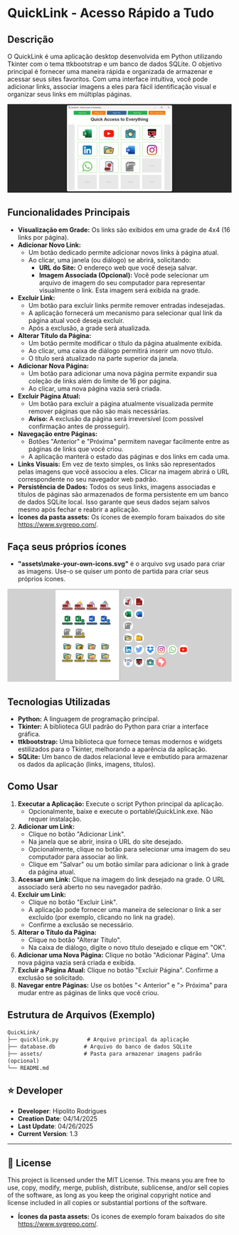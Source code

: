# QuickLink - Acesso Rápido a Tudo

## Descrição

O QuickLink é uma aplicação desktop desenvolvida em Python utilizando Tkinter com o tema ttkbootstrap e um banco de dados SQLite. O objetivo principal é fornecer uma maneira rápida e organizada de armazenar e acessar seus sites favoritos. Com uma interface intuitiva, você pode adicionar links, associar imagens a eles para fácil identificação visual e organizar seus links em múltiplas páginas.

![alt text](https://github.com/hipolitorodrigues/assets-for-github/blob/d85d0454f48ea999edf51fae8b60d1c60cccbb5e/images/01/img-quick_link.png-03.png)

## Funcionalidades Principais

* **Visualização em Grade:** Os links são exibidos em uma grade de 4x4 (16 links por página).
* **Adicionar Novo Link:**
    * Um botão dedicado permite adicionar novos links à página atual.
    * Ao clicar, uma janela (ou diálogo) se abrirá, solicitando:
        * **URL do Site:** O endereço web que você deseja salvar.
        * **Imagem Associada (Opcional):** Você pode selecionar um arquivo de imagem do seu computador para representar visualmente o link. Esta imagem será exibida na grade.
* **Excluir Link:**
    * Um botão para excluir links permite remover entradas indesejadas.
    * A aplicação fornecerá um mecanismo para selecionar qual link da página atual você deseja excluir.
    * Após a exclusão, a grade será atualizada.
* **Alterar Título da Página:**
    * Um botão permite modificar o título da página atualmente exibida.
    * Ao clicar, uma caixa de diálogo permitirá inserir um novo título.
    * O título será atualizado na parte superior da janela.
* **Adicionar Nova Página:**
    * Um botão para adicionar uma nova página permite expandir sua coleção de links além do limite de 16 por página.
    * Ao clicar, uma nova página vazia será criada.
* **Excluir Página Atual:**
    * Um botão para excluir a página atualmente visualizada permite remover páginas que não são mais necessárias.
    * **Aviso:** A exclusão da página será irreversível (com possível confirmação antes de prosseguir).
* **Navegação entre Páginas:**
    * Botões "Anterior" e "Próxima" permitem navegar facilmente entre as páginas de links que você criou.
    * A aplicação manterá o estado das páginas e dos links em cada uma.
* **Links Visuais:** Em vez de texto simples, os links são representados pelas imagens que você associou a eles. Clicar na imagem abrirá o URL correspondente no seu navegador web padrão.
* **Persistência de Dados:** Todos os seus links, imagens associadas e títulos de páginas são armazenados de forma persistente em um banco de dados SQLite local. Isso garante que seus dados sejam salvos mesmo após fechar e reabrir a aplicação.
* **Ícones da pasta assets:** Os ícones de exemplo foram baixados do site https://www.svgrepo.com/.

## Faça seus próprios ícones

* **"assets\make-your-own-icons.svg"** é o arquivo svg usado para criar as imagens. Use-o se quiser um ponto de partida para criar seus próprios ícones.

![alt text](https://github.com/hipolitorodrigues/assets-for-github/blob/f8c9163576758f2755398a11c37da2d4cc21b373/images/01/img-quick_link.png-02.png)

## Tecnologias Utilizadas

* **Python:** A linguagem de programação principal.
* **Tkinter:** A biblioteca GUI padrão do Python para criar a interface gráfica.
* **ttkbootstrap:** Uma biblioteca que fornece temas modernos e widgets estilizados para o Tkinter, melhorando a aparência da aplicação.
* **SQLite:** Um banco de dados relacional leve e embutido para armazenar os dados da aplicação (links, imagens, títulos).

## Como Usar

1.  **Executar a Aplicação:** Execute o script Python principal da aplicação.
    * Opcionalmente, baixe e execute o portable\QuickLink.exe. Não requer instalação.
2.  **Adicionar um Link:**
    * Clique no botão "Adicionar Link".
    * Na janela que se abrir, insira o URL do site desejado.
    * Opcionalmente, clique no botão para selecionar uma imagem do seu computador para associar ao link.
    * Clique em "Salvar" ou um botão similar para adicionar o link à grade da página atual.
3.  **Acessar um Link:** Clique na imagem do link desejado na grade. O URL associado será aberto no seu navegador padrão.
4.  **Excluir um Link:**
    * Clique no botão "Excluir Link".
    * A aplicação pode fornecer uma maneira de selecionar o link a ser excluído (por exemplo, clicando no link na grade).
    * Confirme a exclusão se necessário.
5.  **Alterar o Título da Página:**
    * Clique no botão "Alterar Título".
    * Na caixa de diálogo, digite o novo título desejado e clique em "OK".
6.  **Adicionar uma Nova Página:** Clique no botão "Adicionar Página". Uma nova página vazia será criada e exibida.
7.  **Excluir a Página Atual:** Clique no botão "Excluir Página". Confirme a exclusão se solicitado.
8.  **Navegar entre Páginas:** Use os botões "< Anterior" e "> Próxima" para mudar entre as páginas de links que você criou.

## Estrutura de Arquivos (Exemplo)

```
QuickLink/
├── quicklink.py         # Arquivo principal da aplicação
├── database.db         # Arquivo do banco de dados SQLite
├── assets/             # Pasta para armazenar imagens padrão (opcional)
└── README.md
```

## ⭐ Developer

- **Developer**: Hipolito Rodrigues
- **Creation Date**: 04/14/2025
- **Last Update**: 04/26/2025
- **Current Version**: 1.3

---

## 📜 License

This project is licensed under the MIT License. This means you are free to use, copy, modify, merge, publish, distribute, sublicense, and/or sell copies of the software, as long as you keep the original copyright notice and license included in all copies or substantial portions of the software.

* **Ícones da pasta assets:** Os icones de exemplo foram baixados do site https://www.svgrepo.com/.

```